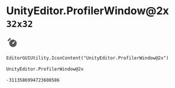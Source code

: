 # UnityEditor.ProfilerWindow@2x `32x32`
<img src="/img/UnityEditor.ProfilerWindow@2x.png" width=32 height=32>

``` CSharp
EditorGUIUtility.IconContent("UnityEditor.ProfilerWindow@2x")
```
```
UnityEditor.ProfilerWindow@2x
```
```
-3113586994723608586
```
